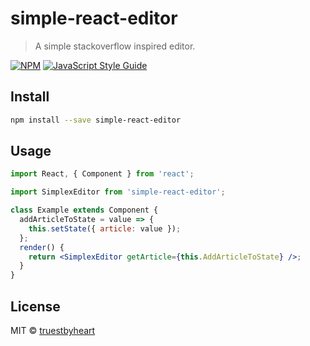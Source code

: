 # simple-react-editor

> A simple stackoverflow inspired editor.

[![NPM](https://img.shields.io/npm/v/simple-react-editor.svg)](https://www.npmjs.com/package/simple-react-editor) [![JavaScript Style Guide](https://img.shields.io/badge/code_style-standard-brightgreen.svg)](https://standardjs.com)

## Install

```bash
npm install --save simple-react-editor
```

## Usage

```jsx
import React, { Component } from 'react';

import SimplexEditor from 'simple-react-editor';

class Example extends Component {
  addArticleToState = value => {
    this.setState({ article: value });
  };
  render() {
    return <SimplexEditor getArticle={this.AddArticleToState} />;
  }
}
```

## License

MIT © [truestbyheart](https://github.com/truestbyheart)
